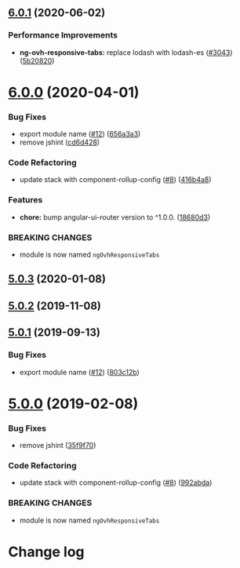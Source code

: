 ## [6.0.1](https://github.com/ovh/manager/compare/@ovh-ux/ng-ovh-responsive-tabs@6.0.0...@ovh-ux/ng-ovh-responsive-tabs@6.0.1) (2020-06-02)


### Performance Improvements

* **ng-ovh-responsive-tabs:** replace lodash with lodash-es ([#3043](https://github.com/ovh/manager/issues/3043)) ([5b20820](https://github.com/ovh/manager/commit/5b208201a9bf0628187e3df5e8c3c3376d4b2e87))



# [6.0.0](https://github.com/ovh/manager/compare/@ovh-ux/ng-ovh-responsive-tabs@5.0.3...@ovh-ux/ng-ovh-responsive-tabs@6.0.0) (2020-04-01)


### Bug Fixes

* export module name ([#12](https://github.com/ovh/manager/issues/12)) ([656a3a3](https://github.com/ovh/manager/commit/656a3a3879cdee09315960f3e8a60250d0228ab1))
* remove jshint ([cd6d428](https://github.com/ovh/manager/commit/cd6d4281ce540cd30a8f55125e06d55499ec57d0))


### Code Refactoring

* update stack with component-rollup-config ([#8](https://github.com/ovh/manager/issues/8)) ([416b4a8](https://github.com/ovh/manager/commit/416b4a80ffc667ba522c9e2a1fd104fe39ce2a0c))


### Features

* **chore:** bump angular-ui-router version to ^1.0.0. ([18680d3](https://github.com/ovh/manager/commit/18680d37da9591a6e720672d1533e58acf3fb80a))


### BREAKING CHANGES

* module is now named `ngOvhResponsiveTabs`



## [5.0.3](https://github.com/ovh-ux/ng-ovh-responsive-tabs/compare/v5.0.2...v5.0.3) (2020-01-08)



## [5.0.2](https://github.com/ovh-ux/ng-ovh-responsive-tabs/compare/v5.0.1...v5.0.2) (2019-11-08)



## [5.0.1](https://github.com/ovh-ux/ng-ovh-responsive-tabs/compare/v5.0.0...v5.0.1) (2019-09-13)


### Bug Fixes

* export module name ([#12](https://github.com/ovh-ux/ng-ovh-responsive-tabs/issues/12)) ([803c12b](https://github.com/ovh-ux/ng-ovh-responsive-tabs/commit/803c12b))



# [5.0.0](https://github.com/ovh-ux/ng-ovh-responsive-tabs/compare/v4.0.0...v5.0.0) (2019-02-08)


### Bug Fixes

* remove jshint ([35f9f70](https://github.com/ovh-ux/ng-ovh-responsive-tabs/commit/35f9f70))


### Code Refactoring

* update stack with component-rollup-config ([#8](https://github.com/ovh-ux/ng-ovh-responsive-tabs/issues/8)) ([992abda](https://github.com/ovh-ux/ng-ovh-responsive-tabs/commit/992abda))


### BREAKING CHANGES

* module is now named `ngOvhResponsiveTabs`



# Change log
